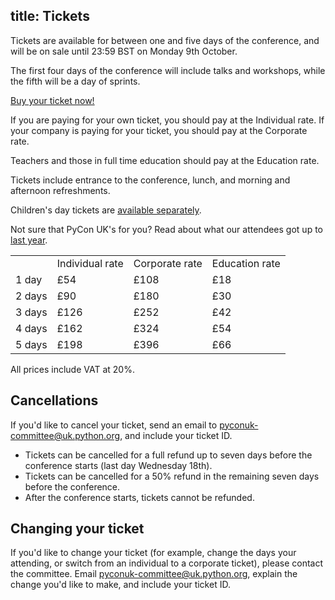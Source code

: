 title: Tickets
---
Tickets are available for between one and five days of the conference, and will be on sale until 23:59 BST on Monday 9th October.

The first four days of the conference will include talks and workshops,
while the fifth will be a day of sprints.

[Buy your ticket now!](https://hq.pyconuk.org/tickets/orders/new/)

If you are paying for your own ticket, you should pay at the Individual rate.
If your company is paying for your ticket, you should pay at the Corporate rate.

Teachers and those in full time education should pay at the Education rate.

Tickets include entrance to the conference, lunch, and morning and afternoon refreshments.

Children's day tickets are [available separately](https://hq.pyconuk.org/children/orders/new/).

Not sure that PyCon UK's for you?  Read about what our attendees got up to [last year](http://2016.pyconuk.org/news/20160920-impressions/).

<table id="ticket-prices">
<tr>
<td></td>
<td>Individual rate</td>
<td>Corporate rate</td>
<td>Education rate</td>
</tr>
<tr>
<td>1 day</td>
<td>£54</td>
<td>£108</td>
<td>£18</td>
</tr>
<tr>
<td>2 days</td>
<td>£90</td>
<td>£180</td>
<td>£30</td>
</tr>
<tr>
<td>3 days</td>
<td>£126</td>
<td>£252</td>
<td>£42</td>
</tr>
<tr>
<td>4 days</td>
<td>£162</td>
<td>£324</td>
<td>£54</td>
</tr>
<tr>
<td>5 days</td>
<td>£198</td>
<td>£396</td>
<td>£66</td>
</tr>
</table>

All prices include VAT at 20%.

## Cancellations

If you'd like to cancel your ticket, send an email to pyconuk-committee@uk.python.org, and include your ticket ID.

*   Tickets can be cancelled for a full refund up to seven days before the conference starts (last day Wednesday 18th).
*   Tickets can be cancelled for a 50% refund in the remaining seven days before the conference.
*   After the conference starts, tickets cannot be refunded.

## Changing your ticket

If you'd like to change your ticket (for example, change the days your attending, or switch from an individual to a corporate ticket), please contact the committee.
Email pyconuk-committee@uk.python.org, explain the change you'd like to make, and include your ticket ID.

